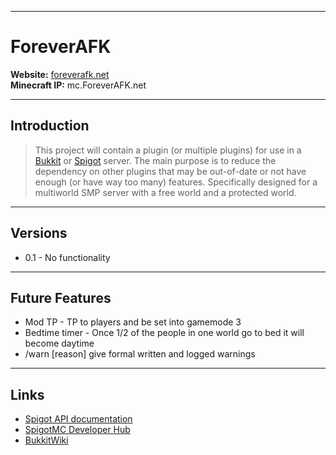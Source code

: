 
----
# ForeverAFK
**Website:** [foreverafk.net](http://www.foreverafk.net)  
**Minecraft IP:** mc.ForeverAFK.net  

----
## Introduction

>This project will contain a plugin (or multiple plugins) for use in a [Bukkit](https://bukkit.org/) or [Spigot](http://www.spigotmc.org/) server. The main purpose is to reduce the dependency on other plugins that may be out-of-date or not have enough (or have way too many) features. Specifically designed for a multiworld SMP server with a free world and a protected world.

----
## Versions
* 0.1 - No functionality  

----
## Future Features
* Mod TP - TP to players and be set into gamemode 3
* Bedtime timer - Once 1/2 of the people in one world go to bed it will become daytime  
* /warn <player> [reason] give formal written and logged warnings

----
## Links
* [Spigot API documentation](https://hub.spigotmc.org/javadocs/spigot/)
* [SpigotMC Developer Hub](https://hub.spigotmc.org/)
* [BukkitWiki](http://wiki.bukkit.org/Main_Page)